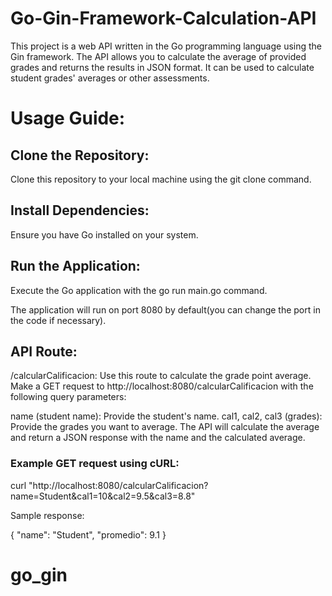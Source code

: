 # Go-Gin-Framework-Calculation-API
This project is a web API written in the Go programming language using the Gin framework. The API allows you to calculate the average of provided grades and returns the results in JSON format. It can be used to calculate student grades' averages or other assessments.

# Usage Guide:

## Clone the Repository:

Clone this repository to your local machine using the git clone command.

## Install Dependencies:

Ensure you have Go installed on your system.

## Run the Application:

Execute the Go application with the go run main.go command.

The application will run on port 8080 by default(you can change the port in the code if necessary).

## API Route:

/calcularCalificacion: Use this route to calculate the grade point average. Make a GET request to http://localhost:8080/calcularCalificacion with the following query parameters:

name (student name): Provide the student's name.
cal1, cal2, cal3 (grades): Provide the grades you want to average.
The API will calculate the average and return a JSON response with the name and the calculated average.

### Example GET request using cURL:

curl "http://localhost:8080/calcularCalificacion?name=Student&cal1=10&cal2=9.5&cal3=8.8"

Sample response:

{
  "name": "Student",
  "promedio": 9.1
}
# go_gin
